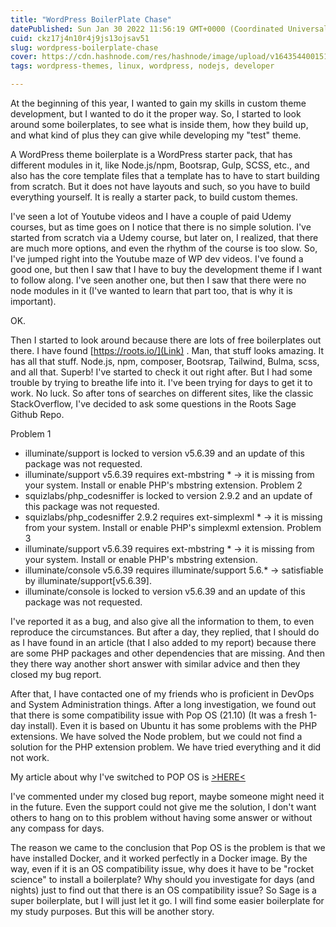 ```yaml
---
title: "WordPress BoilerPlate Chase"
datePublished: Sun Jan 30 2022 11:56:19 GMT+0000 (Coordinated Universal Time)
cuid: ckz17j4n10r4j9js13ojsav51
slug: wordpress-boilerplate-chase
cover: https://cdn.hashnode.com/res/hashnode/image/upload/v1643544001511/7uMeybYj6.jpeg
tags: wordpress-themes, linux, wordpress, nodejs, developer

---
```


At the beginning of this year, I wanted to gain my skills in custom theme development, but I wanted to do it the proper way. So, I started to look around some boilerplates, to see what is inside them, how they build up, and what kind of plus they can give while developing my "test" theme. 

> 
A WordPress theme boilerplate is a WordPress starter pack, that has different modules in it, like Node.js/npm, Bootsrap, Gulp, SCSS, etc., and also has the core template files that a template has to have to start building from scratch. But it does not have layouts and such, so you have to build everything yourself. It is really a starter pack, to build custom themes.

I've seen a lot of Youtube videos and I have a couple of paid Udemy courses, but as time goes on I notice that there is no simple solution. I've started from scratch via a Udemy course, but later on, I realized, that there are much more options, and even the rhythm of the course is too slow. So, I've jumped right into the Youtube maze of WP dev videos. I've found a good one, but then I saw that I have to buy the development theme if I want to follow along. I've seen another one, but then I saw that there were no node modules in it (I've wanted to learn that part too, that is why it is important).

OK.

Then I started to look around because there are lots of free boilerplates out there. 
 I have found  [https://roots.io/](Link) . Man, that stuff looks amazing. It has all that stuff. Node.js, npm, composer, Bootsrap, Tailwind, Bulma, scss, and all that. Superb! I've started to check it out right after. But I had some trouble by trying to breathe life into it. I've been trying for days to get it to work. No luck. So after tons of searches on different sites, like the classic StackOverflow, I've decided to ask some questions in the Roots Sage Github Repo. 

> 
Problem 1
- illuminate/support is locked to version v5.6.39 and an update of this package was not requested.
- illuminate/support v5.6.39 requires ext-mbstring * -> it is missing from your system. Install or enable PHP's mbstring extension.
Problem 2
- squizlabs/php_codesniffer is locked to version 2.9.2 and an update of this package was not requested.
- squizlabs/php_codesniffer 2.9.2 requires ext-simplexml * -> it is missing from your system. Install or enable PHP's simplexml extension.
Problem 3
- illuminate/support v5.6.39 requires ext-mbstring * -> it is missing from your system. Install or enable PHP's mbstring extension.
- illuminate/console v5.6.39 requires illuminate/support 5.6.* -> satisfiable by illuminate/support[v5.6.39].
- illuminate/console is locked to version v5.6.39 and an update of this package was not requested.

I've reported it as a bug, and also give all the information to them, to even reproduce the circumstances. But after a day, they replied, that I should do as I have found in an article (that I also added to my report) because there are some PHP packages and other dependencies that are missing. And then they there way another short answer with similar advice and then they closed my bug report.  

After that, I have contacted one of my friends who is proficient in DevOps and System Administration things. After a long investigation, we found out that there is some compatibility issue with Pop OS (21.10) (It was a fresh 1-day install). Even it is based on Ubuntu it has some problems with the PHP extensions. We have solved the Node problem, but we could not find a solution for the PHP extension problem. We have tried everything and it did not work. 

My article about why I've switched to POP OS is  [>HERE<](/why-pop-os-is-my-favorite-linux-distro) 

I've commented under my closed bug report, maybe someone might need it in the future. Even the support could not give me the solution, I don't want others to hang on to this problem without having some answer or without any compass for days. 

The reason we came to the conclusion that Pop OS is the problem is that we have installed Docker, and it worked perfectly in a Docker image. By the way, even if it is an OS compatibility issue, why does it have to be "rocket science" to install a boilerplate? Why should you investigate for days (and nights) just to find out that there is an OS compatibility issue? So Sage is a super boilerplate, but I will just let it go. I will find some easier boilerplate for my study purposes. But this will be another story.
